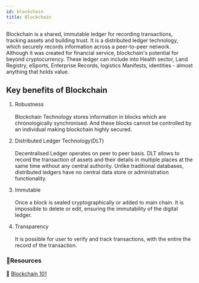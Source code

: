 ```yaml
---
id: blockchain
title: Blockchain
---
```


Blockchain is a shared, immutable ledger for recording transactions, tracking assets and building trust. It is a distributed ledger technology, which securely records information across a peer-to-peer network. Although it was created for financial service, blockchain's potential for beyond cryptocurrency. These ledger can include into Health sector, Land Registry, eSports, Enterprise Records, logistics Manifests, identities - almost anything that holds value.
## Key benefits of Blockchain

1. Robustness <br></br>
Blockchain Technology stores information in blocks which are chronologically synchronised. And these blocks cannot be controlled by an individual making blockchain highly secured.

2. Distributed Ledger Technology(DLT) <br></br>
Decentralised Ledger operates on peer to peer basis. DLT allows to record the transaction of assets and their details in multiple places at the same time without any central authority. Unlike traditional databases, distributed ledgers have no central data store or administration functionality.

3. Immutable <br></br>
Once a block is sealed cryptographically or added to main chain. It is impossible to delete or edit, ensuring the immutability of the digital ledger.

4. Transparency <br></br>
It is possible for user to verify and track transactions, with the entire the record of the transaction.

### **:scroll:Resources**

:orange_book: [Blockchain 101](https://www.coindesk.com/learn/blockchain-101/what-is-blockchain-technology)